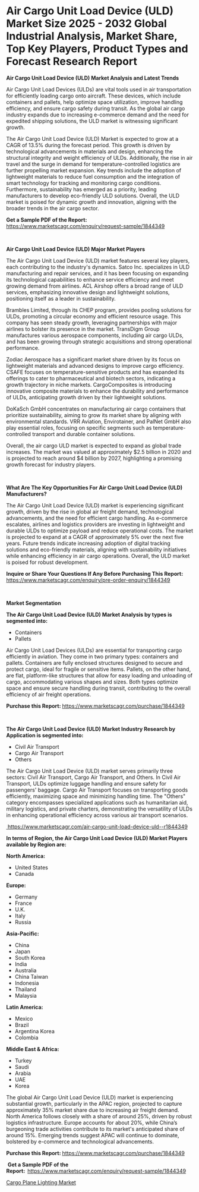 <p><h1>Air Cargo Unit Load Device (ULD) Market Size 2025 - 2032 Global Industrial Analysis, Market Share, Top Key Players, Product Types and Forecast Research Report</h1></p><p><strong>Air Cargo Unit Load Device (ULD) Market Analysis and Latest Trends</strong></p>
<p><p>Air Cargo Unit Load Devices (ULDs) are vital tools used in air transportation for efficiently loading cargo onto aircraft. These devices, which include containers and pallets, help optimize space utilization, improve handling efficiency, and ensure cargo safety during transit. As the global air cargo industry expands due to increasing e-commerce demand and the need for expedited shipping solutions, the ULD market is witnessing significant growth. </p><p>The Air Cargo Unit Load Device (ULD) Market is expected to grow at a CAGR of 13.5% during the forecast period. This growth is driven by technological advancements in materials and design, enhancing the structural integrity and weight efficiency of ULDs. Additionally, the rise in air travel and the surge in demand for temperature-controlled logistics are further propelling market expansion. Key trends include the adoption of lightweight materials to reduce fuel consumption and the integration of smart technology for tracking and monitoring cargo conditions. Furthermore, sustainability has emerged as a priority, leading manufacturers to develop eco-friendly ULD solutions. Overall, the ULD market is poised for dynamic growth and innovation, aligning with the broader trends in the air cargo sector.</p></p>
<p><strong>Get a Sample PDF of the Report:&nbsp;</strong> <a href="https://www.marketscagr.com/enquiry/request-sample/1844349?utm_campaign=3019&utm_medium=2&utm_source=Github&utm_content=ia&utm_term=12042025&utm_id=air-cargo-unit-load-device-uld">https://www.marketscagr.com/enquiry/request-sample/1844349</a></p>
<p>&nbsp;</p>
<p><strong>Air Cargo Unit Load Device (ULD) Major Market Players</strong></p>
<p><p>The Air Cargo Unit Load Device (ULD) market features several key players, each contributing to the industry's dynamics. Satco Inc. specializes in ULD manufacturing and repair services, and it has been focusing on expanding its technological capabilities to enhance service efficiency and meet growing demand from airlines. ACL Airshop offers a broad range of ULD services, emphasizing innovative design and lightweight solutions, positioning itself as a leader in sustainability.</p><p>Brambles Limited, through its CHEP program, provides pooling solutions for ULDs, promoting a circular economy and efficient resource usage. This company has seen steady growth, leveraging partnerships with major airlines to bolster its presence in the market. TransDigm Group manufactures various aerospace components, including air cargo ULDs, and has been growing through strategic acquisitions and strong operational performance.</p><p>Zodiac Aerospace has a significant market share driven by its focus on lightweight materials and advanced designs to improve cargo efficiency. CSAFE focuses on temperature-sensitive products and has expanded its offerings to cater to pharmaceutical and biotech sectors, indicating a growth trajectory in niche markets. CargoComposites is introducing innovative composite materials to enhance the durability and performance of ULDs, anticipating growth driven by their lightweight solutions.</p><p>DoKaSch GmbH concentrates on manufacturing air cargo containers that prioritize sustainability, aiming to grow its market share by aligning with environmental standards. VRR Aviation, Envirotainer, and PalNet GmbH also play essential roles, focusing on specific segments such as temperature-controlled transport and durable container solutions.</p><p>Overall, the air cargo ULD market is expected to expand as global trade increases. The market was valued at approximately $2.5 billion in 2020 and is projected to reach around $4 billion by 2027, highlighting a promising growth forecast for industry players.</p></p>
<p>&nbsp;</p>
<p><strong>What Are The Key Opportunities For Air Cargo Unit Load Device (ULD) Manufacturers?</strong></p>
<p><p>The Air Cargo Unit Load Device (ULD) market is experiencing significant growth, driven by the rise in global air freight demand, technological advancements, and the need for efficient cargo handling. As e-commerce escalates, airlines and logistics providers are investing in lightweight and durable ULDs to optimize payload and reduce operational costs. The market is projected to expand at a CAGR of approximately 5% over the next five years. Future trends indicate increasing adoption of digital tracking solutions and eco-friendly materials, aligning with sustainability initiatives while enhancing efficiency in air cargo operations. Overall, the ULD market is poised for robust development.</p></p>
<p><strong>Inquire or Share Your Questions If Any Before Purchasing This Report:</strong> <a href="https://www.marketscagr.com/enquiry/pre-order-enquiry/1844349?utm_campaign=3019&utm_medium=2&utm_source=Github&utm_content=ia&utm_term=12042025&utm_id=air-cargo-unit-load-device-uld">https://www.marketscagr.com/enquiry/pre-order-enquiry/1844349</a></p>
<p>&nbsp;</p>
<p><strong>Market Segmentation</strong></p>
<p><strong>The Air Cargo Unit Load Device (ULD) Market Analysis by types is segmented into:</strong></p>
<p><ul><li>Containers</li><li>Pallets</li></ul></p>
<p><p>Air Cargo Unit Load Devices (ULDs) are essential for transporting cargo efficiently in aviation. They come in two primary types: containers and pallets. Containers are fully enclosed structures designed to secure and protect cargo, ideal for fragile or sensitive items. Pallets, on the other hand, are flat, platform-like structures that allow for easy loading and unloading of cargo, accommodating various shapes and sizes. Both types optimize space and ensure secure handling during transit, contributing to the overall efficiency of air freight operations.</p></p>
<p><strong>Purchase this Report:&nbsp;</strong><a href="https://www.marketscagr.com/purchase/1844349?utm_campaign=3019&utm_medium=2&utm_source=Github&utm_content=ia&utm_term=12042025&utm_id=air-cargo-unit-load-device-uld">https://www.marketscagr.com/purchase/1844349</a></p>
<p>&nbsp;</p>
<p><strong>The Air Cargo Unit Load Device (ULD) Market Industry Research by Application is segmented into:</strong></p>
<p><ul><li>Civil Air Transport</li><li>Cargo Air Transport</li><li>Others</li></ul></p>
<p><p>The Air Cargo Unit Load Device (ULD) market serves primarily three sectors: Civil Air Transport, Cargo Air Transport, and Others. In Civil Air Transport, ULDs optimize luggage handling and ensure safety for passengers' baggage. Cargo Air Transport focuses on transporting goods efficiently, maximizing space and minimizing handling time. The "Others" category encompasses specialized applications such as humanitarian aid, military logistics, and private charters, demonstrating the versatility of ULDs in enhancing operational efficiency across various air transport scenarios.</p></p>
<p><a href="https://www.marketscagr.com/air-cargo-unit-load-device-uld--r1844349?utm_campaign=3019&utm_medium=2&utm_source=Github&utm_content=ia&utm_term=12042025&utm_id=air-cargo-unit-load-device-uld">&nbsp;https://www.marketscagr.com/air-cargo-unit-load-device-uld--r1844349</a></p>
<p><strong>In terms of Region, the Air Cargo Unit Load Device (ULD) Market Players available by Region are:</strong></p>
<p>
    <p> <strong> North America: </strong>
        <ul>
            <li>United States</li>
            <li>Canada</li>
        </ul>
        </p> 
    <p> <strong> Europe: </strong>
        <ul>
            <li>Germany</li>
            <li>France</li>
            <li>U.K.</li>
            <li>Italy</li>
            <li>Russia</li>
        </ul>
        </p> 
    <p> <strong> Asia-Pacific: </strong>
        <ul>
            <li>China</li>
            <li>Japan</li>
            <li>South Korea</li>
            <li>India</li>
            <li>Australia</li>
            <li>China Taiwan</li>
            <li>Indonesia</li>
            <li>Thailand</li>
            <li>Malaysia</li>
        </ul>
        </p> 
    <p> <strong> Latin America: </strong>
        <ul>
            <li>Mexico</li>
            <li>Brazil</li>
            <li>Argentina Korea</li>
            <li>Colombia</li>
        </ul>
        </p> 
    <p> <strong> Middle East & Africa: </strong>
        <ul>
            <li>Turkey</li>
            <li>Saudi</li>
            <li>Arabia</li>
            <li>UAE</li>
            <li>Korea</li>
        </ul>
    </p>
    </p>
<p><p>The global Air Cargo Unit Load Device (ULD) market is experiencing substantial growth, particularly in the APAC region, projected to capture approximately 35% market share due to increasing air freight demand. North America follows closely with a share of around 25%, driven by robust logistics infrastructure. Europe accounts for about 20%, while China’s burgeoning trade activities contribute to its market's anticipated share of around 15%. Emerging trends suggest APAC will continue to dominate, bolstered by e-commerce and technological advancements.</p></p>
<p><strong>Purchase this Report: </strong><a href="https://www.marketscagr.com/purchase/1844349?utm_campaign=3019&utm_medium=2&utm_source=Github&utm_content=ia&utm_term=12042025&utm_id=air-cargo-unit-load-device-uld">https://www.marketscagr.com/purchase/1844349</a></p>
<p>&nbsp;<strong>Get a Sample PDF of the Report:&nbsp;&nbsp;</strong><a href="https://www.marketscagr.com/enquiry/request-sample/1844349?utm_campaign=3019&utm_medium=2&utm_source=Github&utm_content=ia&utm_term=12042025&utm_id=air-cargo-unit-load-device-uld">https://www.marketscagr.com/enquiry/request-sample/1844349</a></p>
<p><strong></strong></p>
<p><p><a href="https://github.com/djarixneoza/Market-Research-Report-List-1/blob/main/cargo-plane-lighting-market.md?utm_campaign=3019&utm_medium=2&utm_source=Github&utm_content=ia&utm_term=12042025&utm_id=air-cargo-unit-load-device-uld">Cargo Plane Lighting Market</a></p></p>